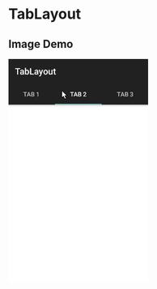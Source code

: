 # TabLayout

## Image Demo
![Alt text](https://github.com/NaturalizerINA/TabLayout/blob/master/output.gif "Demo Image")
